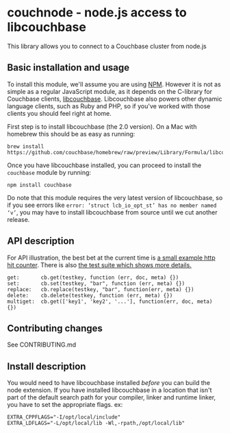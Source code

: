 couchnode - node.js access to libcouchbase
==========================================

This library allows you to connect to a Couchbase cluster from node.js

Basic installation and usage
--------------------

To install this module, we'll assume you are using [NPM](https://npmjs.org).
However it is not as simple as a regular JavaScript module,
as it depends on the C-library for Couchbase clients,
[libcouchbase](https://github.com/couchbase/libcouchbase). Libcouchbase
also powers other dynamic language clients, such as Ruby and PHP, so
if you've worked with those clients you should feel right at home.

First step is to install libcouchbase (the 2.0 version). On a Mac
with homebrew this should be as easy as running:

    brew install https://github.com/couchbase/homebrew/raw/preview/Library/Formula/libcouchbase.rb

Once you have libcouchbase installed, you can proceed to install the
`couchbase` module by running:

    npm install couchbase

Do note that this module requires the very latest version of libcouchbase,
so if you see errors like `error: ‘struct lcb_io_opt_st’ has no member named ‘v’`, you may have to install libcouchbase from
source until we cut another release.


API description
---------------

For API illustration, the best bet at the current time is [a small example http hit counter](https://github.com/couchbase/couchnode/tree/master/example.js). There is also [the test suite which shows more details.](https://github.com/couchbase/couchnode/tree/master/tests)

    get:       cb.get(testkey, function (err, doc, meta) {})
    set:       cb.set(testkey, "bar", function (err, meta) {})
    replace:   cb.replace(testkey, "bar", function(err, meta) {})
    delete:    cb.delete(testkey, function (err, meta) {})
    multiget:  cb.get(['key1', 'key2', '...'], function(err, doc, meta) {})


Contributing changes
--------------------

See CONTRIBUTING.md

Install description
-------------------

You would need to have libcouchbase installed _before_ you can build
the node extension. If you have installed libcouchbase in a location
that isn't part of the default search path for your compiler, linker
and runtime linker, you have to set the appropriate flags. ex:

    EXTRA_CPPFLAGS="-I/opt/local/include"
    EXTRA_LDFLAGS="-L/opt/local/lib -Wl,-rpath,/opt/local/lib"
